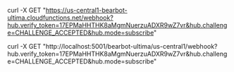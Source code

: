 curl -X GET "https://us-central1-bearbot-ultima.cloudfunctions.net/webhook?hub.verify_token=17EPMaHHTHK8aMgmNuerzuADXR9wZ7vr&hub.challenge=CHALLENGE_ACCEPTED&hub.mode=subscribe"


curl -X GET "http://localhost:5001/bearbot-ultima/us-central1/webhook?hub.verify_token=17EPMaHHTHK8aMgmNuerzuADXR9wZ7vr&hub.challenge=CHALLENGE_ACCEPTED&hub.mode=subscribe"